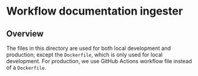 # Workflow documentation ingester

## Overview

The files in this directory are used for both local development and production;
except the `Dockerfile`, which is only used for local development. For production,
we use GitHub Actions workflow file instead of a `Dockerfile`.
